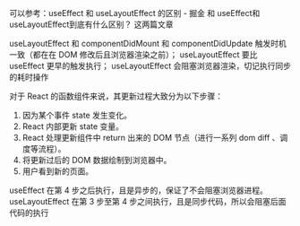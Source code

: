 可以参考：useEffect 和 useLayoutEffect 的区别 - 掘金 和 useEffect和useLayoutEffect到底有什么区别？ 这两篇文章

useLayoutEffect 和 componentDidMount 和 componentDidUpdate 触发时机一致（都在在 DOM 修改后且浏览器渲染之前）；
useLayoutEffect 要比 useEffect 更早的触发执行；
useLayoutEffect 会阻塞浏览器渲染，切记执行同步的耗时操作


对于 React 的函数组件来说，其更新过程大致分为以下步骤：

1. 因为某个事件 state 发生变化。
2. React 内部更新 state 变量。
3. React 处理更新组件中 return 出来的 DOM 节点（进行一系列 dom diff 、调度等流程）。
4. 将更新过后的 DOM 数据绘制到浏览器中。
5. 用户看到新的页面。

useEffect 在第 4 步之后执行，且是异步的，保证了不会阻塞浏览器进程。
useLayoutEffect 在第 3 步至第 4 步之间执行，且是同步代码，所以会阻塞后面代码的执行

 